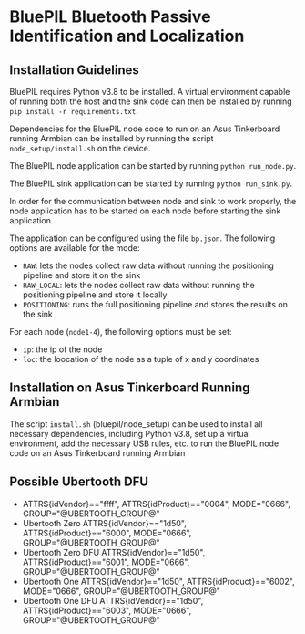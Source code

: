 # BluePIL Bluetooth Passive Identification and Localization

## Installation Guidelines

BluePIL requires Python v3.8 to be installed. A virtual environment
capable of running both the host and the sink code can then be installed
by running `pip install -r requirements.txt`.

Dependencies for the BluePIL node code to run on an Asus Tinkerboard running
Armbian can be installed by running the script `node_setup/install.sh` on
the device.

The BluePIL node application can be started by running `python run_node.py`.

The BluePIL sink application can be started by running `python run_sink.py`.

In order for the communication between node and sink to work properly, the node
application has to be started on each node before starting the sink application.

The application can be configured using the file `bp.json`. The following options
are available for the mode:

* `RAW`: lets the nodes collect raw data without running the positioning pipeline and store it on the sink
* `RAW_LOCAL`: lets the nodes collect raw data without running the positioning pipeline and store it locally
* `POSITIONING`: runs the full positioning pipeline and stores the results on the sink

For each node (`node1-4`), the following options must be set:
* `ip`: the ip of the node
* `loc`: the loocation of the node as a tuple of x and y coordinates


## Installation on Asus Tinkerboard Running Armbian

The script `install.sh` (bluepil/node_setup) can be used to install all necessary dependencies, including
Python v3.8, set up a virtual environment, add the necessary USB rules, etc. to run
the BluePIL node code on an Asus Tinkerboard running Armbian

## Possible Ubertooth DFU
*  ATTRS{idVendor}=="ffff", ATTRS{idProduct}=="0004", MODE="0666", GROUP="@UBERTOOTH_GROUP@"
*  Ubertooth Zero
ATTRS{idVendor}=="1d50", ATTRS{idProduct}=="6000", MODE="0666", GROUP="@UBERTOOTH_GROUP@"
*  Ubertooth Zero DFU
ATTRS{idVendor}=="1d50", ATTRS{idProduct}=="6001", MODE="0666", GROUP="@UBERTOOTH_GROUP@"
*  Ubertooth One
ATTRS{idVendor}=="1d50", ATTRS{idProduct}=="6002", MODE="0666", GROUP="@UBERTOOTH_GROUP@"
*  Ubertooth One DFU
ATTRS{idVendor}=="1d50", ATTRS{idProduct}=="6003", MODE="0666", GROUP="@UBERTOOTH_GROUP@"